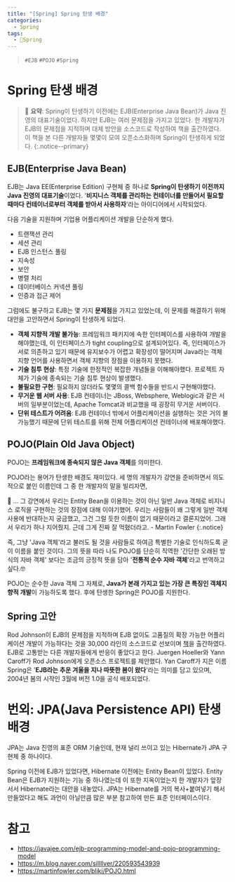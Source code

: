 ```yaml
---
title: "[Spring] Spring 탄생 배경"
categories:
  - Spring
tags:
  - 🌱Spring
---
```


> `#EJB` `#POJO` `#Spring`

# Spring 탄생 배경
> 🧸 **요약**: Spring이 탄생하기 이전에는 EJB(Enterprise Java Bean)가 Java 진영의 대표기술이었다. 하지만 EJB는 여러 문제점을 가지고 있었다. 한 개발자가 EJB의 문제점을 지적하며 대체 방안을 소스코드로 작성하여 책을 출간하였다. 이 책을 본 다른 개발자들 몇몇이 모여 오픈소스화하며 Spring이 탄생하게 되었다.
{:.notice--primary}

## EJB(Enterprise Java Bean)
EJB는 Java EE(Enterprise Edition) 구현체 중 하나로 **Spring이 탄생하기 이전까지 Java 진영의 대표기술**이었다. '**비지니스 객체를 관리하는 컨테이너를 만들어서 필요할 때마다 컨테이너로부터 객체를 받아서 사용하자**'라는 아이디어에서 시작되었다.

다음 기술을 지원하며 기업용 어플리케이션 개발을 단순하게 했다.
- 트랜잭션 관리
- 세션 관리
- EJB 인스턴스 풀링
- 지속성
- 보안
- 병렬 처리
- 데이터베이스 커넥션 풀링
- 인증과 접근 제어

그럼에도 불구하고 EJB는 몇 가지 **문제점**을 가지고 있었는데, 이 문제를 해결하기 위해 대안을 고안하면서 Spring이 탄생하게 되었다.
- **객체 지향적 개발 불가능**: 프레임워크 패키지에 속한 인터페이스를 사용하여 개발을 해야했는데, 이 인터페이스가 tight coupling으로 설계되어있다. 즉, 인터페이스가 서로 의존하고 있기 때문에 유지보수가 어렵고 확장성이 떨어지며 Java라는 객체 지향 언어를 사용하면서 객체 지향의 장점을 이용하지 못했다.
- **기술 침투 현상**: 특정 기술에 한정적인 복잡한 개념들을 이해해야했다. 프로젝트 자체가 기술에 종속되는 기술 침투 현상이 발생했다.
- **불필요한 구현**: 필요하지 않더라도 몇몇의 콜백 함수들을 반드시 구현해야했다.
- **무거운 웹 서버 사용**: EJB 컨테이너는 JBoss, Websphere, Weblogic과 같은 서버의 일부분이었는데, Apache Tomcat과 비교했을 때 굉장히 무거운 서버이다.
- **단위 테스트가 어려움**: EJB 컨테이너 밖에서 어플리케이션을 실행하는 것은 거의 불가능했기 때문에 단위 테스트를 위해 전체 어플리케이션 컨테이너에 배포해야했다.

## POJO(Plain Old Java Object)
POJO는 **프레임워크에 종속되지 않은 Java 객체**를 의미한다.

POJO라는 용어가 탄생한 배경도 재미있다. 세 명의 개발자가 강연을 준비하면서 의도적으로 붙인 이름인데 그 중 한 개발자의 말을 빌리자면,

 💬 ... 그 강연에서 우리는 Entity Bean을 이용하는 것이 아닌 일반 Java 객체로 비지니스 로직을 구현하는 것의 장점에 대해 이야기했어. 우리는 사람들이 왜 그렇게 일반 객체 사용에 반대하는지 궁금했고, 그건 그럴 듯한 이름이 없기 때문이라고 결론지었어. 그래서 우리가 하나 지어줬지. 근데 그게 진짜 잘 먹혔더라고. - Martin Fowler
 {:.notice}

즉, 그냥 'Java 객체'라고 불러도 될 것을 사람들로 하여금 특별한 기술로 인식하도록 굳이 이름을 붙인 것이다. 그의 뜻을 따라 나도 POJO를 단순히 직역한 '간단한 오래된 방식의 자바 객체' 보다는 조금의 긍정적 뜻을 담아 '**전통적 순수 자바 객체**'라고 번역하고 싶다.🤓

POJO는 순수한 Java 객체 그 자체로, **Java가 본래 가지고 있는 가장 큰 특징인 객체지향적 개발**이 가능하도록 했다. 후에 탄생한 Spring은 POJO를 지원한다.

## Spring 고안
Rod Johnson이 EJB의 문제점을 지적하며 EJB 없이도 고품질의 확장 가능한 어플리케이션 개발이 가능하다는 것을 30,000 라인의 소스코드로 선보이며 [책](http://www.yes24.com/Product/Goods/798359)을 출간하였다. EJB로 고통받는 다른 개발자들에게 반응이 좋았다고 한다. Juergen Hoeller와 Yann Caroff가 Rod Johnson에게 오픈소스 프로젝트를 제안했다. Yan Caroff가 지은 이름 Spring은 '**EJB라는 추운 겨울을 지나 따뜻한 봄이 왔다**'라는 의미를 담고 있으며, 2004년 봄의 시작인 3월에 버전 1.0을 공식 배포되었다.

# 번외: JPA(Java Persistence API) 탄생 배경
JPA는 Java 진영의 표준 ORM 기술인데, 현재 널리 쓰이고 있는 Hibernate가 JPA 구현체 중 하나이다. 

Spring 이전에 EJB가 있었다면, Hibernate 이전에는 Entity Bean이 있었다. Entity Bean은 EJB가 지원하는 기능 중 하나였는데 이 또한 지옥이었는지 한 개발자가 앞장 서서 Hibernate라는 대안을 내놓았다. JPA는 Hibernate를 거의 복사+붙여넣기 해서 만들었다고 해도 과언이 아닐만큼 많은 부분 참고하여 만든 표준 인터페이스이다.


# 참고
- <https://javajee.com/ejb-programming-model-and-pojo-programming-model>
- <https://m.blog.naver.com/sillllver/220593543939>
- <https://martinfowler.com/bliki/POJO.html>
